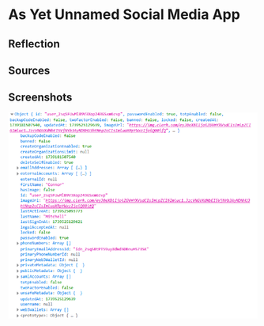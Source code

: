 # As Yet Unnamed Social Media App

## Reflection

## Sources

## Screenshots

![Console log displaying the structure of the currentUser object that I used to inform my database structure](@/../screenshots/currentUser_object.png)
